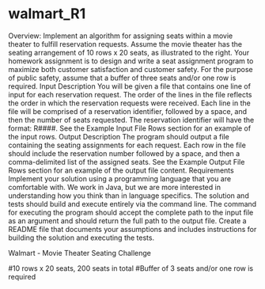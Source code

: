 # walmart_R1

Overview:
Implement an algorithm for assigning seats within a movie theater to  fulfill reservation requests. Assume the movie theater has the seating  arrangement of 10 rows x 20 seats, as illustrated to the right. 
Your homework assignment is to design and write a seat assignment  program to maximize both customer satisfaction and customer  safety. For the purpose of public safety, assume that a buffer of three  seats and/or one row is required. 
Input Description 
You will be given a file that contains one line of input for each  reservation request. The order of the lines in the file reflects the order in  which the reservation requests were received. Each line in the file will be  comprised of a reservation identifier, followed by a space, and then the  number of seats requested. The reservation identifier will have the  format: R####. See the Example Input File Rows section for an  example of the input rows. 
Output Description 
The program should output a file containing the seating assignments for  each request. Each row in the file should include the reservation number  followed by a space, and then a comma-delimited list of the assigned  seats. See the Example Output File Rows section for an example of  the output file content. 
Requirements 
Implement your solution using a programming language that  you are comfortable with. We work in Java, but we are more  interested in understanding how you think than in language  specifics. 
The solution and tests should build and execute entirely via the  command line. 
The command for executing the program should accept the  complete path to the input file as an argument and should  return the full path to the output file. 
Create a README file that documents your assumptions and  includes instructions for building the solution and executing the  tests. 


Walmart - Movie Theater Seating Challenge 

#10 rows x 20 seats, 200 seats in total 
#Buffer of 3 seats and/or one row is required 
